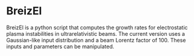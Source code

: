 # BreizEl
BreizEl is a python script that computes the growth rates for electrostatic plasma instabilities in ultrarelativistic beams.
The current version uses a Gaussian-like input distribution and a beam Lorentz factor of 100. These inputs and parameters can be manipulated.
